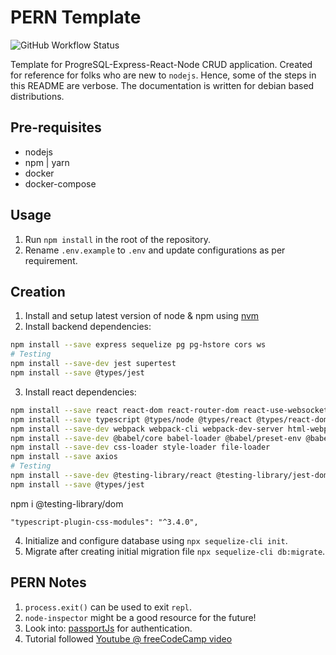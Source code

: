 # PERN Template

![GitHub Workflow Status](https://img.shields.io/github/workflow/status/atbb00ker/PERNTemplate/CI)

Template for ProgreSQL-Express-React-Node CRUD application. Created for reference for folks who are new to `nodejs`. Hence, some of the steps in this README are verbose. The documentation is written for debian based distributions.

## Pre-requisites

- nodejs
- npm | yarn
- docker
- docker-compose

## Usage

1. Run `npm install` in the root of the repository.
2. Rename `.env.example` to `.env` and update configurations as per requirement.

## Creation

1. Install and setup latest version of node & npm using [nvm](https://github.com/nvm-sh/nvm#installing-and-updating)
2. Install backend dependencies:

```bash
npm install --save express sequelize pg pg-hstore cors ws
# Testing
npm install --save-dev jest supertest
npm install --save @types/jest
```

3. Install react dependencies:

```bash
npm install --save react react-dom react-router-dom react-use-websocket react-test-renderer
npm install --save typescript @types/node @types/react @types/react-dom @types/jest
npm install --save-dev webpack webpack-cli webpack-dev-server html-webpack-plugin
npm install --save-dev @babel/core babel-loader @babel/preset-env @babel/preset-react @babel/preset-typescript
npm install --save-dev css-loader style-loader file-loader
npm install --save axios
# Testing
npm install --save-dev @testing-library/react @testing-library/jest-dom jest react-test-renderer
npm install --save @types/jest
```
npm i @testing-library/dom

    "typescript-plugin-css-modules": "^3.4.0",
4. Initialize and configure database using `npx sequelize-cli init`.
5. Migrate after creating initial migration file `npx sequelize-cli db:migrate`.

## PERN Notes

1. `process.exit()` can be used to exit `repl`.
2. `node-inspector` might be a good resource for the future!
3. Look into: [passportJs](http://www.passportjs.org/) for authentication.
4. Tutorial followed [Youtube @ freeCodeCamp video](https://www.youtube.com/watch?v=G8uL0lFFoN0)
